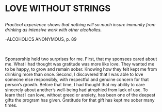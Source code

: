 # <p class='center'>LOVE WITHOUT STRINGS</p>

<em>Practical experience shows that nothing will so much insure immunity from drinking as intensive work with other alcoholics.</em>
<br/>
<p class='right'>-ALCOHOLICS ANONYMOUS, p. 89</p>

<br><br>
Sponsorship held two surprises for me. First, that my sponsees cared about me. What I had thought was gratitude was more like love. They wanted me to be happy, to grow and remain sober. Knowing how they felt kept me from drinking more than once. Second, I discovered that I was able to love someone else responsibly, with respectful and genuine concern for that person’s growth. Before that time, I had thought that my ability to care sincerely about another’s well-being had atrophied from lack of use. To learn that I can love, without greed or anxiety, has been one of the deepest gifts the program has given. Gratitude for that gift has kept me sober many times.

